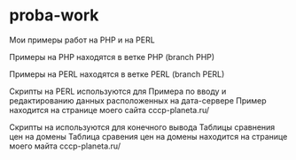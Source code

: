 # proba-work


Мои примеры работ на PHP и на PERL


Примеры на PHP находятся в ветке PHP (branch PHP)

Примеры на PERL находятся в ветке PERL (branch PERL)

Скрипты на PERL используются для Примера по вводу и редактированию данных расположенных на дата-сервере 
Пример находится на странице моего сайта cccp-planeta.ru/

Скрипты на используются для конечного вывода Таблицы сравнения цен на домены
Таблица сравения цен на домены находится на странице моего майта cccp-planeta.ru/
